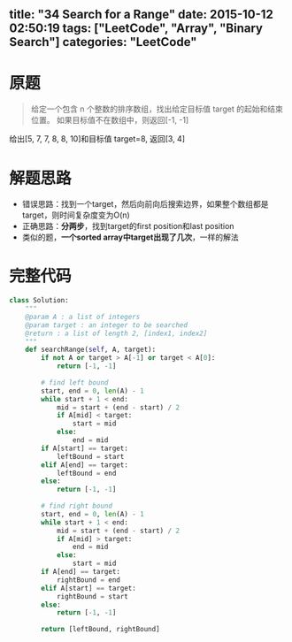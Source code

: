 title: "34 Search for a Range"
date: 2015-10-12 02:50:19
tags: ["LeetCode", "Array", "Binary Search"]
categories: "LeetCode"
---

# 原题
>给定一个包含 n 个整数的排序数组，找出给定目标值 target 的起始和结束位置。
如果目标值不在数组中，则返回[-1, -1]

给出[5, 7, 7, 8, 8, 10]和目标值 target=8,
返回[3, 4]

# 解题思路
* 错误思路：找到一个target，然后向前向后搜索边界，如果整个数组都是target，则时间复杂度变为O(n)
* 正确思路：**分两步**，找到target的first position和last position
* 类似的题，**一个sorted array中target出现了几次**，一样的解法

# 完整代码
```python
class Solution:
    """
    @param A : a list of integers
    @param target : an integer to be searched
    @return : a list of length 2, [index1, index2]
    """
    def searchRange(self, A, target):
        if not A or target > A[-1] or target < A[0]:
            return [-1, -1]
            
        # find left bound
        start, end = 0, len(A) - 1
        while start + 1 < end:
            mid = start + (end - start) / 2
            if A[mid] < target:
                start = mid
            else:
                end = mid
        if A[start] == target:
            leftBound = start
        elif A[end] == target:
            leftBound = end
        else:
            return [-1, -1]
            
        # find right bound
        start, end = 0, len(A) - 1
        while start + 1 < end:
            mid = start + (end - start) / 2
            if A[mid] > target:
                end = mid
            else:
                start = mid
        if A[end] == target:
            rightBound = end
        elif A[start] == target:
            rightBound = start
        else:
            return [-1, -1]
            
        return [leftBound, rightBound]        
```